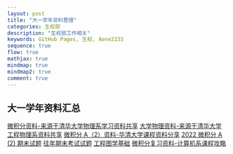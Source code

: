 ```yaml
---
layout: post
title: "大一学年资料整理"
categories: 生权部
description: "生权部工作相关"
keywords: GitHub Pages, 生权, Aone2233
sequence: true
flow: true
mathjax: true
mindmap: true
mindmap2: true
comment: true
---
```


## 大一学年资料汇总

[微积分资料-来源于清华大学物理系学习资料共享]( https://git.tsinghua.edu.cn/DEP_Learning_Sources/old_sources2022/-/tree/master/%E5%A4%A7%E4%B8%80/%E5%BE%AE%E7%A7%AF%E5%88%86/A) 
[大学物理资料-来源于清华大学工程物理系资料共享]( https://git.tsinghua.edu.cn/DEP_Learning_Sources/old_sources2022/-/tree/master/%E5%A4%A7%E4%B8%80/%E5%BE%AE%E7%A7%AF%E5%88%86/A(2)) 
[微积分 A（2）资料-华清大学课程资料分享](https://in.closed.social:9443/ipfs/QmSi6LAs6jm47d9AmAz3Bb7JMHPyWg5Jf7N5ZupBVaAgwC/%e6%9c%9f%e6%9c%ab/) 
[2022 微积分 A (2) 期末试题]( https://in.closed.social:9443/ipfs/QmcGNrT4NmdMc4r62h8BBoR93Fg6bgvZvr8Dc22HfvyjEZ/ ) 
[往年期末考试试题](https://in.closed.social:9443/ipfs/QmZXA5LUGAkuti3bFPop4LQL6TMLwjTXUyVV7jocQeWaB3/) 
[工程图学基础](https://git.tsinghua.edu.cn/pkuanonym/REKCARC-TSC-UHT/-/tree/master/%E5%A4%A7%E4%B8%80%E4%B8%8A/%E5%B7%A5%E7%A8%8B%E5%9B%BE%E5%AD%A6%E5%9F%BA%E7%A1%80) 
[微积分复习资料-计算机系课程攻略]( https://git.tsinghua.edu.cn/pkuanonym/REKCARC-TSC-UHT/-/tree/master/%E5%A4%A7%E4%B8%80%E4%B8%8A/%E5%BE%AE%E7%A7%AF%E5%88%86A(1)) 